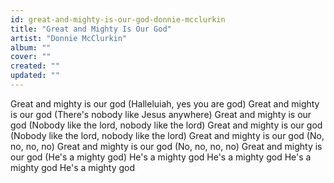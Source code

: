 ```yaml
---
id: great-and-mighty-is-our-god-donnie-mcclurkin
title: "Great and Mighty Is Our God"
artist: "Donnie McClurkin"
album: ""
cover: ""
created: ""
updated: ""
---
```


Great and mighty is our god
(Halleluiah, yes you are god)
Great and mighty is our god
(There's nobody like Jesus anywhere)
Great and mighty is our god (Nobody like the lord, nobody like the lord)
Great and mighty is our god (Nobody like the lord, nobody like the lord)
Great and mighty is our god (No, no, no, no)
Great and mighty is our god (No, no, no, no)
Great and mighty is our god (He's a mighty god)
He's a mighty god
He's a mighty god
He's a mighty god
He's a mighty god